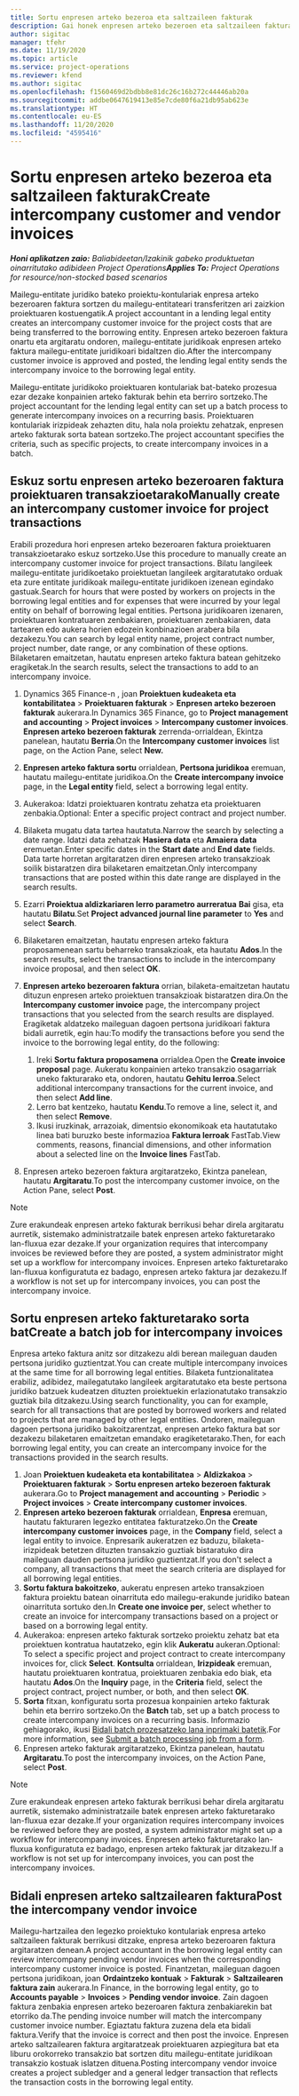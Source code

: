 ```yaml
---
title: Sortu enpresen arteko bezeroa eta saltzaileen fakturak
description: Gai honek enpresen arteko bezeroen eta saltzaileen fakturak nola sortu jakiteko informazioa eskaintzen du.
author: sigitac
manager: tfehr
ms.date: 11/19/2020
ms.topic: article
ms.service: project-operations
ms.reviewer: kfend
ms.author: sigitac
ms.openlocfilehash: f1560469d2bdbb8e81dc26c16b272c44446ab20a
ms.sourcegitcommit: addbe0647619413e85e7cde80f6a21db95ab623e
ms.translationtype: HT
ms.contentlocale: eu-ES
ms.lasthandoff: 11/20/2020
ms.locfileid: "4595416"
---
```

# <a name="create-intercompany-customer-and-vendor-invoices"></a><span data-ttu-id="17c84-103">Sortu enpresen arteko bezeroa eta saltzaileen fakturak</span><span class="sxs-lookup"><span data-stu-id="17c84-103">Create intercompany customer and vendor invoices</span></span>

<span data-ttu-id="17c84-104">_**Honi aplikatzen zaio:** Baliabideetan/Izakinik gabeko produktuetan oinarritutako adibideen Project Operations_</span><span class="sxs-lookup"><span data-stu-id="17c84-104">_**Applies To:** Project Operations for resource/non-stocked based scenarios_</span></span>

<span data-ttu-id="17c84-105">Mailegu-entitate juridiko bateko proiektu-kontulariak enpresa arteko bezeroaren faktura sortzen du mailegu-entitateari transferitzen ari zaizkion proiektuaren kostuengatik.</span><span class="sxs-lookup"><span data-stu-id="17c84-105">A project accountant in a lending legal entity creates an intercompany customer invoice for the project costs that are being transferred to the borrowing entity.</span></span> <span data-ttu-id="17c84-106">Enpresen arteko bezeroen faktura onartu eta argitaratu ondoren, mailegu-entitate juridikoak enpresen arteko faktura mailegu-entitate juridikoari bidaltzen dio.</span><span class="sxs-lookup"><span data-stu-id="17c84-106">After the intercompany customer invoice is approved and posted, the lending legal entity sends the intercompany invoice to the borrowing legal entity.</span></span>

<span data-ttu-id="17c84-107">Mailegu-entitate juridikoko proiektuaren kontulariak bat-bateko prozesua ezar dezake konpainien arteko fakturak behin eta berriro sortzeko.</span><span class="sxs-lookup"><span data-stu-id="17c84-107">The project accountant for the lending legal entity can set up a batch process to generate intercompany invoices on a recurring basis.</span></span> <span data-ttu-id="17c84-108">Proiektuaren kontulariak irizpideak zehazten ditu, hala nola proiektu zehatzak, enpresen arteko fakturak sorta batean sortzeko.</span><span class="sxs-lookup"><span data-stu-id="17c84-108">The project accountant specifies the criteria, such as specific projects, to create intercompany invoices in a batch.</span></span>

## <a name="manually-create-an-intercompany-customer-invoice-for-project-transactions"></a><span data-ttu-id="17c84-109">Eskuz sortu enpresen arteko bezeroaren faktura proiektuaren transakzioetarako</span><span class="sxs-lookup"><span data-stu-id="17c84-109">Manually create an intercompany customer invoice for project transactions</span></span> 

<span data-ttu-id="17c84-110">Erabili prozedura hori enpresen arteko bezeroaren faktura proiektuaren transakzioetarako eskuz sortzeko.</span><span class="sxs-lookup"><span data-stu-id="17c84-110">Use this procedure to manually create an intercompany customer invoice for project transactions.</span></span> <span data-ttu-id="17c84-111">Bilatu langileek mailegu-entitate juridikoetako proiektuetan langileek argitaratutako orduak eta zure entitate juridikoak mailegu-entitate juridikoen izenean egindako gastuak.</span><span class="sxs-lookup"><span data-stu-id="17c84-111">Search for hours that were posted by workers on projects in the borrowing legal entities and for expenses that were incurred by your legal entity on behalf of borrowing legal entities.</span></span> <span data-ttu-id="17c84-112">Pertsona juridikoaren izenaren, proiektuaren kontratuaren zenbakiaren, proiektuaren zenbakiaren, data tartearen edo aukera horien edozein konbinazioen arabera bila dezakezu.</span><span class="sxs-lookup"><span data-stu-id="17c84-112">You can search by legal entity name, project contract number, project number, date range, or any combination of these options.</span></span> <span data-ttu-id="17c84-113">Bilaketaren emaitzetan, hautatu enpresen arteko faktura batean gehitzeko eragiketak.</span><span class="sxs-lookup"><span data-stu-id="17c84-113">In the search results, select the transactions to add to an intercompany invoice.</span></span>

1. <span data-ttu-id="17c84-114">Dynamics 365 Finance-n , joan **Proiektuen kudeaketa eta kontabilitatea** > **Proiektuaren fakturak** > **Enpresen arteko bezeroen fakturak** aukerara.</span><span class="sxs-lookup"><span data-stu-id="17c84-114">In Dynamics 365 Finance, go to **Project management and accounting** > **Project invoices** > **Intercompany customer invoices**.</span></span> <span data-ttu-id="17c84-115">**Enpresen arteko bezeroen fakturak** zerrenda-orrialdean, Ekintza panelean, hautatu **Berria**.</span><span class="sxs-lookup"><span data-stu-id="17c84-115">On the **Intercompany customer invoices**  list page, on the Action Pane, select **New.**</span></span>
2. <span data-ttu-id="17c84-116">**Enpresen arteko faktura sortu** orrialdean, **Pertsona juridikoa** eremuan, hautatu mailegu-entitate juridikoa.</span><span class="sxs-lookup"><span data-stu-id="17c84-116">On the **Create intercompany invoice** page, in the **Legal entity** field, select a borrowing legal entity.</span></span>
3. <span data-ttu-id="17c84-117">Aukerakoa: Idatzi proiektuaren kontratu zehatza eta proiektuaren zenbakia.</span><span class="sxs-lookup"><span data-stu-id="17c84-117">Optional: Enter a specific project contract and project number.</span></span>
4. <span data-ttu-id="17c84-118">Bilaketa mugatu data tartea hautatuta.</span><span class="sxs-lookup"><span data-stu-id="17c84-118">Narrow the search by selecting a date range.</span></span> <span data-ttu-id="17c84-119">Idatzi data zehatzak **Hasiera data** eta **Amaiera data** eremuetan.</span><span class="sxs-lookup"><span data-stu-id="17c84-119">Enter specific dates in the **Start date** and **End date** fields.</span></span> <span data-ttu-id="17c84-120">Data tarte horretan argitaratzen diren enpresen arteko transakzioak soilik bistaratzen dira bilaketaren emaitzetan.</span><span class="sxs-lookup"><span data-stu-id="17c84-120">Only intercompany transactions that are posted within this date range are displayed in the search results.</span></span>
5. <span data-ttu-id="17c84-121">Ezarri **Proiektua aldizkariaren lerro parametro aurreratua** **Bai** gisa, eta hautatu **Bilatu**.</span><span class="sxs-lookup"><span data-stu-id="17c84-121">Set **Project advanced journal line parameter** to **Yes** and select **Search**.</span></span>
6. <span data-ttu-id="17c84-122">Bilaketaren emaitzetan, hautatu enpresen arteko faktura proposamenean sartu beharreko transakzioak, eta hautatu **Ados**.</span><span class="sxs-lookup"><span data-stu-id="17c84-122">In the search results, select the transactions to include in the intercompany invoice proposal, and then select **OK**.</span></span>
7. <span data-ttu-id="17c84-123">**Enpresen arteko bezeroaren faktura** orrian, bilaketa-emaitzetan hautatu dituzun enpresen arteko proiektuen transakzioak bistaratzen dira.</span><span class="sxs-lookup"><span data-stu-id="17c84-123">On the **Intercompany customer invoice** page, the intercompany project transactions that you selected from the search results are displayed.</span></span> <span data-ttu-id="17c84-124">Eragiketak aldatzeko maileguan dagoen pertsona juridikoari faktura bidali aurretik, egin hau:</span><span class="sxs-lookup"><span data-stu-id="17c84-124">To modify the transactions before you send the invoice to the borrowing legal entity, do the following:</span></span>
  
    1. <span data-ttu-id="17c84-125">Ireki **Sortu faktura proposamena** orrialdea.</span><span class="sxs-lookup"><span data-stu-id="17c84-125">Open the **Create invoice proposal** page.</span></span> <span data-ttu-id="17c84-126">Aukeratu konpainien arteko transakzio osagarriak uneko fakturarako eta, ondoren, hautatu **Gehitu lerroa**.</span><span class="sxs-lookup"><span data-stu-id="17c84-126">Select additional intercompany transactions for the current invoice, and then select **Add line**.</span></span>
    2. <span data-ttu-id="17c84-127">Lerro bat kentzeko, hautatu **Kendu**.</span><span class="sxs-lookup"><span data-stu-id="17c84-127">To remove a line, select it, and then select **Remove**.</span></span>
    3. <span data-ttu-id="17c84-128">Ikusi iruzkinak, arrazoiak, dimentsio ekonomikoak eta hautatutako linea bati buruzko beste informazioa **Faktura lerroak** FastTab.</span><span class="sxs-lookup"><span data-stu-id="17c84-128">View comments, reasons, financial dimensions, and other information about a selected line on the  **Invoice lines**  FastTab.</span></span>
    
8. <span data-ttu-id="17c84-129">Enpresen arteko bezeroen faktura argitaratzeko, Ekintza panelean, hautatu **Argitaratu**.</span><span class="sxs-lookup"><span data-stu-id="17c84-129">To post the intercompany customer invoice, on the Action Pane, select **Post**.</span></span>

> [!NOTE]
> <span data-ttu-id="17c84-130">Zure erakundeak enpresen arteko fakturak berrikusi behar direla argitaratu aurretik, sistemako administratzaile batek enpresen arteko fakturetarako lan-fluxua ezar dezake.</span><span class="sxs-lookup"><span data-stu-id="17c84-130">If your organization requires that intercompany invoices be reviewed before they are posted, a system administrator might set up a workflow for intercompany invoices.</span></span> <span data-ttu-id="17c84-131">Enpresen arteko fakturetarako lan-fluxua konfiguratuta ez badago, enpresen arteko faktura jar dezakezu.</span><span class="sxs-lookup"><span data-stu-id="17c84-131">If a workflow is not set up for intercompany invoices, you can post the intercompany invoice.</span></span>

## <a name="create-a-batch-job-for-intercompany-invoices"></a><span data-ttu-id="17c84-132">Sortu enpresen arteko fakturetarako sorta bat</span><span class="sxs-lookup"><span data-stu-id="17c84-132">Create a batch job for intercompany invoices</span></span>

<span data-ttu-id="17c84-133">Enpresa arteko faktura anitz sor ditzakezu aldi berean maileguan dauden pertsona juridiko guztientzat.</span><span class="sxs-lookup"><span data-stu-id="17c84-133">You can create multiple intercompany invoices at the same time for all borrowing legal entities.</span></span> <span data-ttu-id="17c84-134">Bilaketa funtzionalitatea erabiliz, adibidez, mailegatutako langileek argitaratutako eta beste pertsona juridiko batzuek kudeatzen dituzten proiektuekin erlazionatutako transakzio guztiak bila ditzakezu.</span><span class="sxs-lookup"><span data-stu-id="17c84-134">Using search functionality, you can for example, search for all transactions that are posted by borrowed workers and related to projects that are managed by other legal entities.</span></span> <span data-ttu-id="17c84-135">Ondoren, maileguan dagoen pertsona juridiko bakoitzarentzat, enpresen arteko faktura bat sor dezakezu bilaketaren emaitzetan emandako eragiketetarako.</span><span class="sxs-lookup"><span data-stu-id="17c84-135">Then, for each borrowing legal entity, you can create an intercompany invoice for the transactions provided in the search results.</span></span>

1. <span data-ttu-id="17c84-136">Joan **Proiektuen kudeaketa eta kontabilitatea** > **Aldizkakoa** > **Proiektuaren fakturak** > **Sortu enpresen arteko bezeroen fakturak** aukerara.</span><span class="sxs-lookup"><span data-stu-id="17c84-136">Go to **Project management and accounting** > **Periodic** > **Project invoices** > **Create intercompany customer invoices**.</span></span>
2. <span data-ttu-id="17c84-137">**Enpresen arteko bezeroen fakturak** orrialdean, **Enpresa** eremuan, hautatu fakturaren legezko entitatea fakturatzeko.</span><span class="sxs-lookup"><span data-stu-id="17c84-137">On the **Create intercompany customer invoices** page, in the **Company**  field, select a legal entity to invoice.</span></span> <span data-ttu-id="17c84-138">Enpresarik aukeratzen ez baduzu, bilaketa-irizpideak betetzen dituzten transakzio guztiak bistaratuko dira maileguan dauden pertsona juridiko guztientzat.</span><span class="sxs-lookup"><span data-stu-id="17c84-138">If you don't select a company, all transactions that meet the search criteria are displayed for all borrowing legal entities.</span></span>
3. <span data-ttu-id="17c84-139">**Sortu faktura bakoitzeko**, aukeratu enpresen arteko transakzioen faktura proiektu batean oinarrituta edo mailegu-erakunde juridiko batean oinarrituta sortuko den.</span><span class="sxs-lookup"><span data-stu-id="17c84-139">In **Create one invoice per**, select whether to create an invoice for intercompany transactions based on a project or based on a borrowing legal entity.</span></span>
4. <span data-ttu-id="17c84-140">Aukerakoa: enpresen arteko fakturak sortzeko proiektu zehatz bat eta proiektuen kontratua hautatzeko, egin klik **Aukeratu** aukeran.</span><span class="sxs-lookup"><span data-stu-id="17c84-140">Optional: To select a specific project and project contract to create intercompany invoices for, click **Select**.</span></span> <span data-ttu-id="17c84-141">**Kontsulta** orrialdean, **Irizpideak** eremuan, hautatu proiektuaren kontratua, proiektuaren zenbakia edo biak, eta hautatu **Ados**.</span><span class="sxs-lookup"><span data-stu-id="17c84-141">On the **Inquiry** page, in the **Criteria** field, select the project contract, project number, or both, and then select **OK**.</span></span>
5. <span data-ttu-id="17c84-142">**Sorta** fitxan, konfiguratu sorta prozesua konpainien arteko fakturak behin eta berriro sortzeko.</span><span class="sxs-lookup"><span data-stu-id="17c84-142">On the **Batch** tab, set up a batch process to create intercompany invoices on a recurring basis.</span></span> <span data-ttu-id="17c84-143">Informazio gehiagorako, ikusi [Bidali batch prozesatzeko lana inprimaki batetik](https://docs.microsoft.com/dynamicsax-2012/appuser-itpro/submit-a-batch-processing-job-from-a-form).</span><span class="sxs-lookup"><span data-stu-id="17c84-143">For more information, see [Submit a batch processing job from a form](https://docs.microsoft.com/dynamicsax-2012/appuser-itpro/submit-a-batch-processing-job-from-a-form).</span></span>
6. <span data-ttu-id="17c84-144">Enpresen arteko fakturak argitaratzeko, Ekintza panelean, hautatu **Argitaratu**.</span><span class="sxs-lookup"><span data-stu-id="17c84-144">To post the intercompany invoices, on the Action Pane, select **Post**.</span></span>

> [!NOTE]
> <span data-ttu-id="17c84-145">Zure erakundeak enpresen arteko fakturak berrikusi behar direla argitaratu aurretik, sistemako administratzaile batek enpresen arteko fakturetarako lan-fluxua ezar dezake.</span><span class="sxs-lookup"><span data-stu-id="17c84-145">If your organization requires intercompany invoices be reviewed before they are posted, a system administrator might set up a workflow for intercompany invoices.</span></span> <span data-ttu-id="17c84-146">Enpresen arteko fakturetarako lan-fluxua konfiguratuta ez badago, enpresen arteko fakturak jar ditzakezu.</span><span class="sxs-lookup"><span data-stu-id="17c84-146">If a workflow is not set up for intercompany invoices, you can post the intercompany invoices.</span></span>

## <a name="post-the-intercompany-vendor-invoice"></a><span data-ttu-id="17c84-147">Bidali enpresen arteko saltzailearen faktura</span><span class="sxs-lookup"><span data-stu-id="17c84-147">Post the intercompany vendor invoice</span></span>

<span data-ttu-id="17c84-148">Mailegu-hartzailea den legezko proiektuko kontulariak enpresa arteko saltzaileen fakturak berrikusi ditzake, enpresa arteko bezeroaren faktura argitaratzen denean.</span><span class="sxs-lookup"><span data-stu-id="17c84-148">A project accountant in the borrowing legal entity can review intercompany pending vendor invoices when the corresponding intercompany customer invoice is posted.</span></span> <span data-ttu-id="17c84-149">Finantzetan, maileguan dagoen pertsona juridikoan, joan **Ordaintzeko kontuak** > **Fakturak** > **Saltzailearen faktura zain** aukerara.</span><span class="sxs-lookup"><span data-stu-id="17c84-149">In Finance, in the borrowing legal entity, go to **Accounts payable** > **Invoices** > **Pending vendor invoice**.</span></span> <span data-ttu-id="17c84-150">Zain dagoen faktura zenbakia enpresen arteko bezeroaren faktura zenbakiarekin bat etorriko da.</span><span class="sxs-lookup"><span data-stu-id="17c84-150">The pending invoice number will match the intercompany customer invoice number.</span></span> <span data-ttu-id="17c84-151">Egiaztatu faktura zuzena dela eta bidali faktura.</span><span class="sxs-lookup"><span data-stu-id="17c84-151">Verify that the invoice is correct and then post the invoice.</span></span> <span data-ttu-id="17c84-152">Enpresen arteko saltzailearen faktura argitaratzeak proiektuaren azpiegitura bat eta liburu orokorreko transakzio bat sortzen ditu mailegu-entitate juridikoan transakzio kostuak islatzen dituena.</span><span class="sxs-lookup"><span data-stu-id="17c84-152">Posting intercompany vendor invoice creates a project subledger and a general ledger transaction that reflects the transaction costs in the borrowing legal entity.</span></span>
